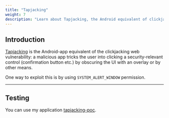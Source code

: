 ```yaml
---
title: "Tapjacking"
weight: 7
description: "Learn about Tapjacking, the Android equivalent of clickjacking. Understand how this vulnerability tricks users and find resources for testing and preventing Tapjacking attacks."
---
```


## Introduction

[Tapjacking](https://developer.android.com/privacy-and-security/risks/tapjacking) is the Android-app equivalent of the clickjacking web vulnerability: a malicious app tricks the user into clicking a security-relevant control (confirmation button etc.) by obscuring the UI with an overlay or by other means.

One way to exploit this is by using `SYSTEM_ALERT_WINDOW` permission.

---

## Testing

You can use my application [tapjacking-poc](https://github.com/frankheat/tapjacking-poc).
